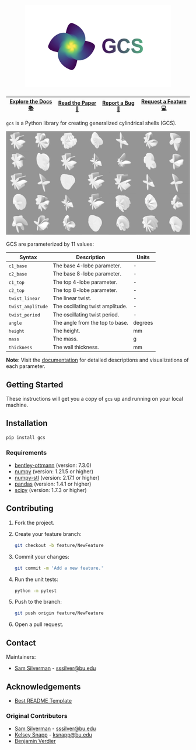 <h1 align="center">
  <img src="misc/images/logo.jpeg" width="400">
</h1>

| [Explore the Docs 📚](https://github.com/samsilverman/gcs/wiki) | [Read the Paper 📖](https://github.com/samsilverman/gcs/) | [Report a Bug 🐛](https://github.com/samsilverman/gcs/issues) | [Request a Feature 💻](https://github.com/samsilverman/gcs/issues) |
|--------------------|-------------|--------------|-------------------|

`gcs` is a Python library for creating generalized cylindrical shells (GCS).

![GCS examples](misc/images/examples.jpeg)

GCS are parameterized by 11 values:

| Syntax | Description | Units |
| - | - | - |
| `c1_base` | The base $4$-lobe parameter. | - |
| `c2_base` | The base $8$-lobe parameter. | - |
| `c1_top` | The top $4$-lobe parameter. | -
| `c2_top` | The top $8$-lobe parameter. | - |
| `twist_linear` | The linear twist. | - |
| `twist_amplitude` | The oscillating twist amplitude. | - |
| `twist_period` | The oscillating twist period. | - |
| `angle` | The angle from the top to base. | $\text{degrees}$ |
| `height` | The height. | $\text{mm}$ |
| `mass` | The mass. | $\text{g}$ |
| `thickness` | The wall thickness. | $\text{mm}$ |

**Note**: Visit the [documentation](https://github.com/samsilverman/gcs/wiki) for detailed descriptions and visualizations of each parameter.

## Getting Started

These instructions will get you a copy of ``gcs`` up and running on your local machine.

## Installation

```bash
pip install gcs
```

### Requirements

* [bentley-ottmann](https://pypi.org/project/bentley-ottmann/) (version: 7.3.0)
* [numpy](https://pypi.org/project/numpy/) (version: 1.21.5 or higher)
* [numpy-stl](https://pypi.org/project/numpy-stl/) (version: 2.17.1 or higher)
* [pandas](https://pypi.org/project/pandas/) (version: 1.4.1 or higher)
* [scipy](https://pypi.org/project/scipy/) (version: 1.7.3 or higher)

## Contributing

1. Fork the project.

2. Create your feature branch:

    ```bash
    git checkout -b feature/NewFeature
    ```

3. Commit your changes:

    ```bash
    git commit -m 'Add a new feature.'
    ```

4. Run the unit tests:

    ```bash
    python -m pytest
    ```

5. Push to the branch:

    ```bash
    git push origin feature/NewFeature
    ```

6. Open a pull request.

## Contact

Maintainers:

* [Sam Silverman](https://github.com/samsilverman/) - [sssilver@bu.edu](mailto:sssilver@bu.edu)

## Acknowledgements

* [Best README Template](https://github.com/othneildrew/Best-README-Template)

### Original Contributors

* [Sam Silverman](https://github.com/samsilverman/) - [sssilver@bu.edu](mailto:sssilver@bu.edu)
* [Kelsey Snapp](https://github.com/KelseyEng/) - [ksnapp@bu.edu](mailto:ksnapp@bu.edu)
* [Benjamin Verdier](https://github.com/BenjaminVerdier)
